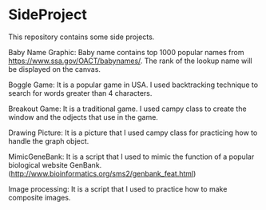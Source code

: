 # SideProject
This repository contains some side projects.

Baby Name Graphic: Baby name contains top 1000 popular names from https://www.ssa.gov/OACT/babynames/. 
                   The rank of the lookup name will be displayed on the canvas.
                   
Boggle Game: It is a popular game in USA. I used backtracking technique to search for words greater than 4 characters.

Breakout Game: It is a traditional game. I used campy class to create the window and the odjects that use in the game.

Drawing Picture: It is a picture that I used campy class for practicing how to handle the graph object.

MimicGeneBank: It is a script that I used to mimic the function of a popular biological website GenBank.(http://www.bioinformatics.org/sms2/genbank_feat.html)

Image processing: It is a script that I used to practice how to make composite images.
